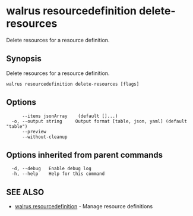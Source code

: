 # walrus resourcedefinition delete-resources

Delete resources for a resource definition.

## Synopsis

Delete resources for a resource definition.

```
walrus resourcedefinition delete-resources [flags]
```

## Options

```
      --items jsonArray    (default []...)
  -o, --output string     Output format [table, json, yaml] (default "table")
      --preview           
      --without-cleanup   
```

## Options inherited from parent commands

```
  -d, --debug   Enable debug log
  -h, --help    Help for this command
```

## SEE ALSO

* [walrus resourcedefinition](walrus_resourcedefinition)	 - Manage resource definitions

